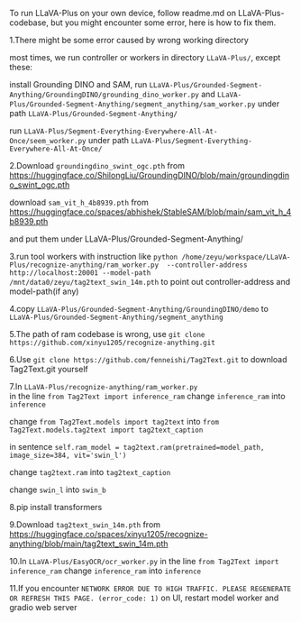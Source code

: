 To run LLaVA-Plus on your own device, follow readme.md on LLaVA-Plus-codebase, but you might encounter some error, here is how to fix them.

1.There might be some error caused by wrong working directory

most times, we run controller or workers in directory `LLaVA-Plus/`, except these:

install Grounding DINO and SAM, 
run `LLaVA-Plus/Grounded-Segment-Anything/GroundingDINO/grounding_dino_worker.py` 
and `LLaVA-Plus/Grounded-Segment-Anything/segment_anything/sam_worker.py`
under path `LLaVA-Plus/Grounded-Segment-Anything/`

run `LLaVA-Plus/Segment-Everything-Everywhere-All-At-Once/seem_worker.py`
under path `LLaVA-Plus/Segment-Everything-Everywhere-All-At-Once/`

2.Download `groundingdino_swint_ogc.pth` from https://huggingface.co/ShilongLiu/GroundingDINO/blob/main/groundingdino_swint_ogc.pth 

download `sam_vit_h_4b8939.pth` from https://huggingface.co/spaces/abhishek/StableSAM/blob/main/sam_vit_h_4b8939.pth

and put them under LLaVA-Plus/Grounded-Segment-Anything/

3.run tool workers with instruction like
`python /home/zeyu/workspace/LLaVA-Plus/recognize-anything/ram_worker.py  --controller-address http://localhost:20001 --model-path  /mnt/data0/zeyu/tag2text_swin_14m.pth`
to point out controller-address and model-path(if any)

4.copy `LLaVA-Plus/Grounded-Segment-Anything/GroundingDINO/demo` to `LLaVA-Plus/Grounded-Segment-Anything/segment_anything`

5.The path of ram codebase is wrong, use 
`git clone https://github.com/xinyu1205/recognize-anything.git`

6.Use `git clone https://github.com/fenneishi/Tag2Text.git` to download Tag2Text.git yourself

7.In `LLaVA-Plus/recognize-anything/ram_worker.py`  
in the line
`from Tag2Text import inference_ram`
change `inference_ram` into `inference`

change `from Tag2Text.models import tag2text` into `from Tag2Text.models.tag2text import tag2text_caption`

in sentence `self.ram_model = tag2text.ram(pretrained=model_path,
                                        image_size=384,
                                        vit='swin_l')`

change `tag2text.ram` into `tag2text_caption`  

change `swin_l` into `swin_b`

8.pip install transformers

9.Download `tag2text_swin_14m.pth` from https://huggingface.co/spaces/xinyu1205/recognize-anything/blob/main/tag2text_swin_14m.pth

10.In `LLaVA-Plus/EasyOCR/ocr_worker.py`
in the line `from Tag2Text import inference_ram` change `inference_ram` into `inference`

11.If you encounter `NETWORK ERROR DUE TO HIGH TRAFFIC. PLEASE REGENERATE OR REFRESH THIS PAGE. (error_code: 1)` on UI, restart model worker and gradio web server


